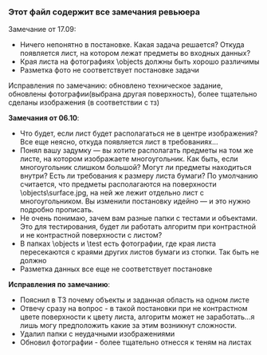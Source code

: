### Этот файл содержит все замечания ревьюера
Замечание от 17.09:
   * Ничего непонятно в постановке. Какая задача решается? Откуда появляется лист, на котором лежат предметы во входных данных?
   * Края листа на фотографиях \objects должны быть хорошо различимы
   * Разметка фото не соответствует постановке задачи

Исправления по замечанию: обновлено техническое задание, обновлены фотографии(выбрана другая поверхность), более тщательно сделаны изображения (в соответствии с тз)

__Замечания от 06.10__:
* Что будет, если лист будет располагаться не в центре изображения? Все еще неясно, откуда появляется лист в требованиях…
*  Понял вашу задумку — вы хотите располагать предметы на том же листе, на котором изображаете многоугольник. Как быть, если многоугольник слишком большой? Могут ли предметы находиться внутри? Есть ли требования к размеру листа бумаги? По умолчанию считается, что предметы располагаются на поверхности \objects\surface.jpg, на ней же лежит отдельно лист с многоугольником. Вы изменили постановку идейно — и это нужно подробно прописать.
*  Не очень понимаю, зачем вам разные папки с тестами и объектами. Это для тестирования, будет ли работать алгоритм при контрастной и не контрастной поверхности с листом?
*  В папках \objects и \test есть фотографии, где края листа пересекаются с краями других листов бумаги из стопки. Так быть не должно
*  Разметка данных все еще не соответствует постановке

__Исправления по замечанию__: 
* Пояснил в ТЗ почему объекты и заданная область на одном листе
* Отвечу сразу на вопрос - в такой постановки при не контрастном цвете поверхности к цвету листа, алгоритм может не заработать...я лишь могу предположить какие за этим возникнут сложности.
* Удалил папки с неудачными изображениями
* Обновил фотографии - более тщательно отнесся к теням на листах 
